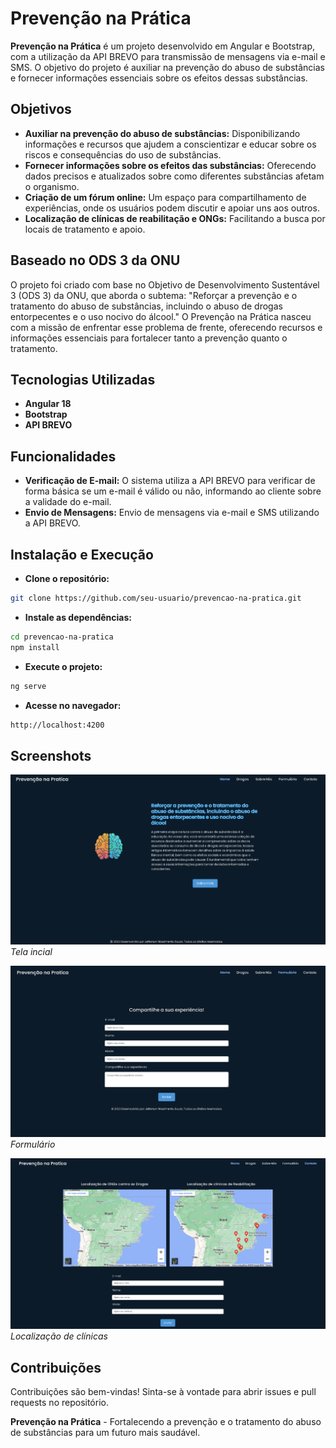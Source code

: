 # Prevenção na Prática

<strong>Prevenção na Prática</strong> é um projeto desenvolvido em Angular e Bootstrap, com a utilização da API BREVO para transmissão de mensagens via e-mail e SMS. O objetivo do projeto é auxiliar na prevenção do abuso de substâncias e fornecer informações essenciais sobre os efeitos dessas substâncias.

## Objetivos

- **Auxiliar na prevenção do abuso de substâncias:** Disponibilizando informações e recursos que ajudem a conscientizar e educar sobre os riscos e consequências do uso de substâncias.
- **Fornecer informações sobre os efeitos das substâncias:** Oferecendo dados precisos e atualizados sobre como diferentes substâncias afetam o organismo.
- **Criação de um fórum online:** Um espaço para compartilhamento de experiências, onde os usuários podem discutir e apoiar uns aos outros.
- **Localização de clínicas de reabilitação e ONGs:** Facilitando a busca por locais de tratamento e apoio.

## Baseado no ODS 3 da ONU

O projeto foi criado com base no Objetivo de Desenvolvimento Sustentável 3 (ODS 3) da ONU, que aborda o subtema: "Reforçar a prevenção e o tratamento do abuso de substâncias, incluindo o abuso de drogas entorpecentes e o uso nocivo do álcool." O Prevenção na Prática nasceu com a missão de enfrentar esse problema de frente, oferecendo recursos e informações essenciais para fortalecer tanto a prevenção quanto o tratamento.

## Tecnologias Utilizadas

- **Angular 18**
- **Bootstrap**
- **API BREVO**

## Funcionalidades

- **Verificação de E-mail:** O sistema utiliza a API BREVO para verificar de forma básica se um e-mail é válido ou não, informando ao cliente sobre a validade do e-mail.
- **Envio de Mensagens:** Envio de mensagens via e-mail e SMS utilizando a API BREVO.

<H2>Instalação e Execução</H2>

- **Clone o repositório:**

```bash
git clone https://github.com/seu-usuario/prevencao-na-pratica.git
```
- **Instale as dependências:**
```bash
cd prevencao-na-pratica
npm install
```
- **Execute o projeto:**
```bash
ng serve
```
- **Acesse no navegador:**
```bash
http://localhost:4200
```
## Screenshots

![Tela Inicial](tela_inicial.png)
*Tela incial*

![Fórum Online](formulario.png)
*Formulário*

![Localização de Clínicas](localização.png)
*Localização de clínicas*

## Contribuições
Contribuições são bem-vindas! Sinta-se à vontade para abrir issues e pull requests no repositório.

<strong>Prevenção na Prática</strong> - Fortalecendo a prevenção e o tratamento do abuso de substâncias para um futuro mais saudável.


